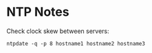 
# NTP Notes #
Check clock skew between servers:

    ntpdate -q -p 8 hostname1 hostname2 hostname3
    
    
